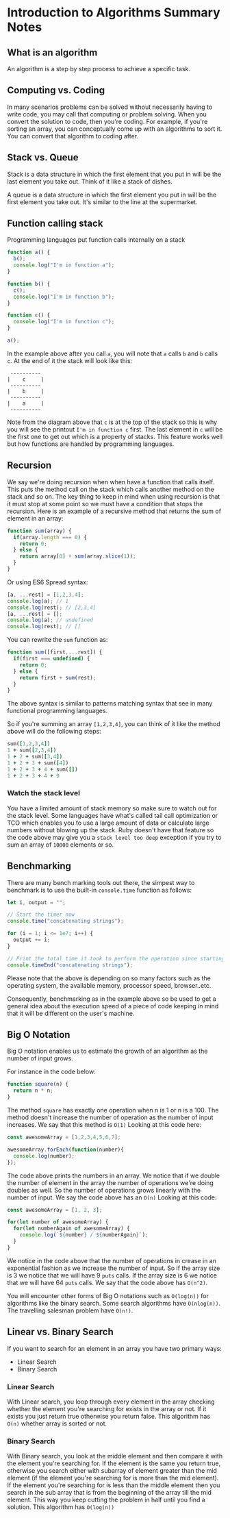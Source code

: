 # Introduction to Algorithms Summary Notes

## What is an algorithm
An algorithm is a step by step process to achieve a specific task.

## Computing vs. Coding
In many scenarios problems can be solved without necessarily having to write code, you may call that computing or problem solving. When you convert the solution to code, then you're coding. For example, if you're sorting an array, you can conceptually come up with an algorithms to sort it. You can convert that algorithm to coding after.

## Stack vs. Queue
Stack is a data structure in which the first element that you put in will be the last element you take out. Think of it like a stack of dishes.

A queue is a data structure in which the first element you put in will be the first element you take out. It's similar to the line at the supermarket.

## Function calling stack
Programming languages put function calls internally on a stack
```js
function a() {
  b();
  console.log("I'm in function a");
}

function b() {
  c();
  console.log("I'm in function b");
}

function c() {
  console.log("I'm in function c");
}

a();
```
In the example above after you call `a`, you will note that `a` calls `b` and `b` calls `c`. At the end of it the stack will look like this:
```
 ----------
|    c     |
 ----------
|    b     |
 ----------
|    a     |
 ----------
```
Note from the diagram above that `c` is at the top of the stack so this is why you will see the printout `I'm in function c` first. The last element in `c` will be the first one to get out which is a property of stacks. This feature works well but how functions are handled by programming languages.

## Recursion
We say we're doing recursion when when have a function that calls itself. This puts the method call on the stack which calls another method on the stack and so on. The key thing to keep in mind when using recursion is that it must stop at some point so we must have a condition that stops the recursion. Here is an example of a recursive method that returns the sum of element in an array:
```js
function sum(array) {
  if(array.length === 0) {
    return 0;
  } else {
    return array[0] + sum(array.slice(1));
  }
}
```
Or using ES6 Spread syntax:
```js
[a, ...rest] = [1,2,3,4];
console.log(a); // 1
console.log(rest); // [2,3,4]
[a, ...rest] = [];
console.log(a); // undefined
console.log(rest); // []
```
You can rewrite the `sum` function as:
```js
function sum([first,...rest]) {
  if(first === undefined) {
    return 0;
  } else {
    return first + sum(rest);
  }
}
```
The above syntax is similar to patterns matching syntax that see in many functional programming languages.

So if you're summing an array `[1,2,3,4]`, you can think of it like the method above will do the following steps:
```ruby
sum([1,2,3,4])
1 + sum([2,3,4])
1 + 2 + sum([3,4])
1 + 2 + 3 + sum([4])
1 + 2 + 3 + 4 + sum([])
1 + 2 + 3 + 4 + 0
```
### Watch the stack level
You have a limited amount of stack memory so make sure to watch out for the stack level. Some languages have what's called tail call optimization or TCO which enables you to use a large amount of data or calculate large numbers without blowing up the stack. Ruby doesn't have that feature so the code above may give you a `stack level too deep` exception if you try to sum an array of `10000` elements or so.

## Benchmarking
There are many bench marking tools out there, the simpest way to benchmark is to use the built-in `console.time` function as follows:
```js
let i, output = "";

// Start the timer now
console.time("concatenating strings");

for (i = 1; i <= 1e7; i++) {
  output += i;
}

// Print the total time it took to perform the operation since starting
console.timeEnd("concatenating strings");
```

Please note that the above is depending on so many factors such as the operating system, the available memory, processor speed, browser..etc.

Consequently, benchmarking as in the example above so be used to get a general idea about the execution speed of a piece of code keeping in mind that it will be different on the user's machine.

## Big O Notation
Big O notation enables us to estimate the growth of an algorithm as the number of input grows.

For instance in the code below:
```javascript
function square(n) {
  return n * n;
}
```
The method `square` has exactly one operation when n is 1 or n is a 100. The method doesn't increase the number of operation as the number of input increases. We say that this method is `O(1)`
Looking at this code here:
```js
const awesomeArray = [1,2,3,4,5,6,7];

awesomeArray.forEach(function(number){
  console.log(number);
});
```
The code above prints the numbers in an array. We notice that if we double the number of element in the array the number of operations we're doing doubles as well. So the number of operations grows linearly with the number of input. We say the code above has an `O(n)`
Looking at this code:
```js
const awesomeArray = [1, 2, 3];

for(let number of awesomeArray) {
  for(let numberAgain of awesomeArray) {
    console.log(`${number} / ${numberAgain}`);
  }
}
```
We notice in the code above that the number of operations in crease in an exponential fashion as we increase the number of input. So if the array size is 3 we notice that we will have 9 `puts` calls. If the array size is 6 we notice that we will have 64 `puts` calls. We say that the code above has `O(n^2)`.

You will encounter other forms of Big O notations such as `O(log(n))` for algorithms like the binary search. Some search algorithms have `O(nlog(n))`. The travelling salesman problem have `O(n!)`.

## Linear vs. Binary Search
If you want to search for an element in an array you have two primary ways:
- Linear Search
- Binary Search

### Linear Search
With Linear search, you loop through every element in the array checking whether the element you're searching for exists in the array or not. If it exists you just return true otherwise you return false. This algorithm has `O(n)` whether array is sorted or not.

### Binary Search
With Binary search, you look at the middle element and then compare it with the element you're searching for. If the element is the same you return true, otherwise you search either with subarray of element greater than the mid element (if the element you're searching for is more than the mid element). If the element you're searching for is less than the middle element then you search in the sub array that is from the beginning of the array till the mid element. This way you keep cutting the problem in half until you find a solution. This algorithm has `O(log(n))`
